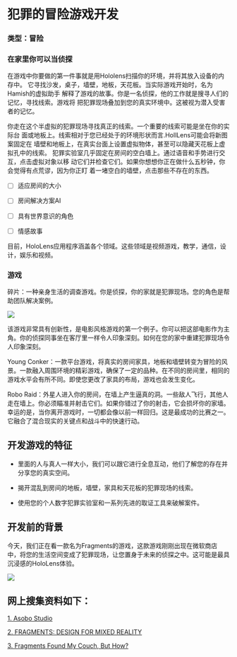 # 犯罪的冒险游戏开发
### 类型：冒险
### 在家里你可以当侦探

在游戏中你要做的第一件事就是用Hololens扫描你的环境，并将其放入设备的内存中。
它寻找沙发，桌子，墙壁，地板，天花板。当实际游戏开始时，名为Hamish的虚拟助手
解释了游戏的故事。你是一名侦探，他的工作就是搜寻人们的记忆，寻找线索。游戏将
把犯罪现场叠加到您的真实环境中。这被视为潜入受害者的记忆。

你走在这个半虚拟的犯罪现场寻找真正的线索。一个重要的线索可能是坐在你的实际台
面或地板上。线索相对于您已经处于的环境形状而言.HollLens可能会将新图案固定在
墙壁和地板上，在真实台面上设置虚拟物体，甚至可以隐藏天花板上虚拟孔中的线索。
犯罪实验室几乎固定在房间的空白墙上。通过语音和手势进行交互，点击虚拟对象以移
动它们并检查它们。如果你想想你正在做什么五秒钟，你会觉得有点荒谬，因为你正盯
着一堵空白的墙壁，点击那些不存在的东西。
    

- [ ] 适应房间的大小

- [ ] 房间解决方案AI

- [ ] 具有世界意识的角色

- [ ] 情感故事

目前，HoloLens应用程序涵盖各个领域。这些领域是视频游戏，教学，通信，设计，娱乐和视频。

### 游戏 

碎片：一种亲身生活的调查游戏。你是侦探，你的家就是犯罪现场。您的角色是帮助团队解决案例。

![](https://github.com/dengxiangliu/MyCoding/blob/master/Hololens/Fragments/Image/107.png)

该游戏非常具有创新性，是电影风格游戏的第一个例子。你可以把这部电影作为主角。你的侦探同事坐在客厅里一样令人印象深刻。如何在您的家中重建犯罪现场令人印象深刻。

Young Conker：一款平台游戏，将真实的房间家具，地板和墙壁转变为冒险的风景。一款融入周围环境的精彩游戏，确保了一定的品种。在不同的房间里，相同的游戏水平会有所不同。即使您更改了家具的布局，游戏也会发生变化。

Robo Raid：外星人进入你的房间，在墙上产生逼真的洞。一些敌人飞行，其他人走在墙上。你必须瞄准并射击它们。如果你错过了你的射击，它会损坏你的家墙。幸运的是，当你离开游戏时，一切都会像以前一样回归。这是最成功的比赛之一。它融合了混合现实的关键点和战斗中的快速行动。

## 开发游戏的特征

- 里面的人与真人一样大小，我们可以跟它进行全息互动，他们了解您的存在并分享您的真实空间。

- 揭开混乱到房间的地板，墙壁，家具和天花板的犯罪现场的线索。

- 使用您的个人数字犯罪实验室和一系列先进的取证工具来破解案件。

## 开发前的背景

今天，我们正在看一款名为Fragments的游戏，这款游戏刚刚出现在微软商店中，将您的生活空间变成了犯罪现场，让您置身于未来的侦探之中。这可能是最具沉浸感的HoloLens体验。

![](https://youtu.be/xq8fxW0XhYY)


## 网上搜集资料如下：
[1. Asobo Studio](http://www.asobostudio.com/games/fragments)

[2. FRAGMENTS: DESIGN FOR MIXED REALITY](http://secondtruth.com/2016/05/fragments-design-for-mixed-reality/)

[3. Fragments Found My Couch, But How?](http://www.roadtomr.com/2016/04/24/762/fragments-found-my-couch-but-how/)




